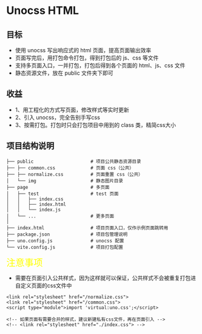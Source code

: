 # Unocss HTML


## 目标
- 使用 unocss 写出响应式的 html 页面，提高页面输出效率
- 页面写完后，用打包命令打包，得到打包后的 js、css 等文件  
- 支持多页面入口，一并打包，打包后得到各个页面的 html、js、css 文件
- 静态资源文件，放在 public 文件夹下即可


## 收益
- 1、用工程化的方式写页面，修改样式等实时更新
- 2、引入 unocss，完全告别手写css
- 3、按需打包。打包时只会打包项目中用到的 class 类，精简css大小


## 项目结构说明
```
├── public                     # 项目公共静态资源目录
├── ├── common.css             # 页面 css（公共）
├── ├── normalize.css          # 页面重置 css（公共）
│   └── img                    # 静态图片目录
├── page                       # 多页面
│   ├── test                   # test 页面
│   │   ├── index.css
│   │   ├── index.html
│   │   └── index.js
│   └── ...                    # 更多页面
│
├── index.html                 # 项目页面入口，仅作示例页面跳转用
├── package.json               # 项目包管理说明
├── uno.config.js              # unocss 配置
└── vite.config.js             # 项目打包配置
```

<font color="#FFFF00" size="5">注意事项</font>

- 需要在页面引入公共样式，因为这样就可以保证，公共样式不会被重复打包进自定义页面的css文件中
```
<link rel="stylesheet" href="/normalize.css">
<link rel="stylesheet" href="/common.css">
<script type="module">import 'virtual:uno.css';</script>

<!-- 如果页面有需要合并的样式，建议新建私有css文件，再在页面引入 -->
<!-- <link rel="stylesheet" href="./index.css"> -->
```